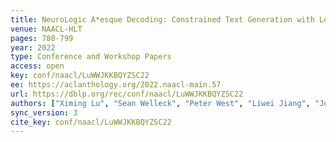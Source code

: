 ```yaml
---
title: NeuroLogic A*esque Decoding: Constrained Text Generation with Lookahead Heuristics.
venue: NAACL-HLT
pages: 780-799
year: 2022
type: Conference and Workshop Papers
access: open
key: conf/naacl/LuWWJKKBQYZSC22
ee: https://aclanthology.org/2022.naacl-main.57
url: https://dblp.org/rec/conf/naacl/LuWWJKKBQYZSC22
authors: ["Ximing Lu", "Sean Welleck", "Peter West", "Liwei Jiang", "Jungo Kasai", "Daniel Khashabi", "Ronan Le Bras", "Lianhui Qin", "Youngjae Yu", "Rowan Zellers", "Noah A. Smith", "Yejin Choi"]
sync_version: 3
cite_key: conf/naacl/LuWWJKKBQYZSC22
---
```

